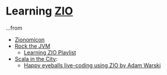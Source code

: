 # Learning [ZIO](https://zio.dev/)

...from

* [Zionomicon](https://www.zionomicon.com/)
* [Rock the JVM](https://www.youtube.com/rockthejvm)
  * [Learning ZIO Playlist](https://www.youtube.com/watch?v=PaogLRrYo64&list=PLmtsMNDRU0Bzu7NfhTiGK7iCYjcFAYlal)
* [Scala in the City](https://www.youtube.com/channel/UC3Paf3whkhvbs_ni1amPIeg):
  * [Happy eyeballs live-coding using ZIO by Adam Warski](https://youtu.be/4gyAoyYwWnI)
